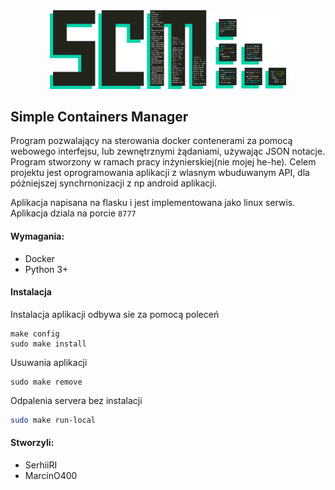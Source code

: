 <div align="center">
  
<img width="75%" src=https://github.com/SerhiiRI/svmacm/blob/master/scm.png>
  
</div>

## Simple Containers Manager
 Program pozwalający na sterowania docker contenerami za pomocą webowego interfejsu, lub zewnętrznymi żądaniami, używając JSON notacje.
 Program stworzony w ramach pracy inżynierskiej(nie mojej he-he). Celem projektu jest oprogramowania aplikacji z wlasnym wbuduwanym API, dla póżniejszej synchrnonizacji z np android aplikacji.
 
 Aplikacja napisana na flasku i jest implementowana jako linux serwis. Aplikacja dziala na porcie `8777` 
 
 #### Wymagania:
 - Docker
 - Python 3+
 
 #### Instalacja
 Instalacja aplikacji odbywa sie za pomocą poleceń 
 ```Shell
 make config
 sudo make install
 ```
 Usuwania aplikacji 
 ```shell
 sudo make remove
 ```
 Odpalenia servera bez instalacji
 ```bash
 sudo make run-local
 ```
 #### Stworzyli:
 - SerhiiRI
 - MarcinO400
 
